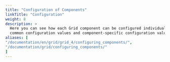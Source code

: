 ```yaml
---
title: "Configuration of Components"
linkTitle: "Configuration"
weight: 8
description: >
  Here you can see how each Grid component can be configured individually based on
  common configuration values and component-specific configuration values.
aliases: [
"/documentation/en/grid/grid_4/configuring_components/",
"/documentation/grid/configuring_components/"
]
---
```

